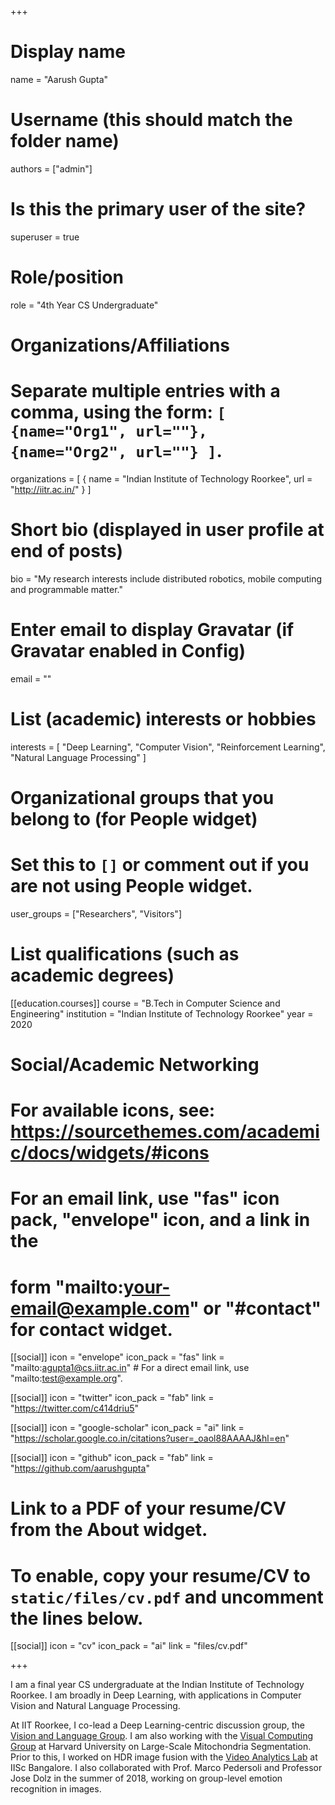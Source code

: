 +++
# Display name
name = "Aarush Gupta"

# Username (this should match the folder name)
authors = ["admin"]

# Is this the primary user of the site?
superuser = true

# Role/position
role = "4th Year CS Undergraduate"

# Organizations/Affiliations
#   Separate multiple entries with a comma, using the form: `[ {name="Org1", url=""}, {name="Org2", url=""} ]`.
organizations = [ { name = "Indian Institute of Technology Roorkee", url = "http://iitr.ac.in/" } ]

# Short bio (displayed in user profile at end of posts)
bio = "My research interests include distributed robotics, mobile computing and programmable matter."

# Enter email to display Gravatar (if Gravatar enabled in Config)
email = ""

# List (academic) interests or hobbies
interests = [
  "Deep Learning",
  "Computer Vision",
  "Reinforcement Learning",
  "Natural Language Processing"
]

# Organizational groups that you belong to (for People widget)
#   Set this to `[]` or comment out if you are not using People widget.
user_groups = ["Researchers", "Visitors"]

# List qualifications (such as academic degrees)
[[education.courses]]
  course = "B.Tech in Computer Science and Engineering"
  institution = "Indian Institute of Technology Roorkee"
  year = 2020

# Social/Academic Networking
# For available icons, see: https://sourcethemes.com/academic/docs/widgets/#icons
#   For an email link, use "fas" icon pack, "envelope" icon, and a link in the
#   form "mailto:your-email@example.com" or "#contact" for contact widget.

[[social]]
  icon = "envelope"
  icon_pack = "fas"
  link = "mailto:agupta1@cs.iitr.ac.in"  # For a direct email link, use "mailto:test@example.org".

[[social]]
  icon = "twitter"
  icon_pack = "fab"
  link = "https://twitter.com/c414driu5"

[[social]]
  icon = "google-scholar"
  icon_pack = "ai"
  link = "https://scholar.google.co.in/citations?user=_oaol88AAAAJ&hl=en"

[[social]]
  icon = "github"
  icon_pack = "fab"
  link = "https://github.com/aarushgupta"

# Link to a PDF of your resume/CV from the About widget.
# To enable, copy your resume/CV to `static/files/cv.pdf` and uncomment the lines below.
[[social]]
  icon = "cv"
  icon_pack = "ai"
  link = "files/cv.pdf"

+++

I am a final year CS undergraduate at the Indian Institute of Technology Roorkee. I am broadly in Deep Learning, with applications in Computer Vision and Natural Language Processing.

At IIT Roorkee, I co-lead a Deep Learning-centric discussion group, the [Vision and Language Group](https://vlgiitr.github.io). I am also working with the [Visual Computing Group](http://vcg.seas.harvard.edu/) at Harvard University on Large-Scale Mitochondria Segmentation. Prior to this, I worked on HDR image fusion with the [Video Analytics Lab](http://val.serc.iisc.ernet.in/) at IISc Bangalore. I also collaborated with Prof. Marco Pedersoli and Professor Jose Dolz in the summer of 2018, working on group-level emotion recognition in images.